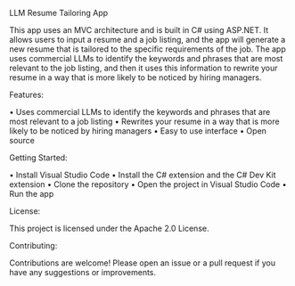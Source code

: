 LLM Resume Tailoring App

This app uses an MVC architecture and is built in C# using ASP.NET. It allows users to input a resume and a job listing, and the app will generate a new resume that is tailored to the specific requirements of the job. The app uses commercial LLMs to identify the keywords and phrases that are most relevant to the job listing, and then it uses this information to rewrite your resume in a way that is more likely to be noticed by hiring managers.


Features:

• Uses commercial LLMs to identify the keywords and phrases that are most relevant to a job listing
• Rewrites your resume in a way that is more likely to be noticed by hiring managers
• Easy to use interface
• Open source


Getting Started:

• Install Visual Studio Code
• Install the C# extension and the C# Dev Kit extension
• Clone the repository
• Open the project in Visual Studio Code
• Run the app


License:

This project is licensed under the Apache 2.0 License.


Contributing:

Contributions are welcome! Please open an issue or a pull request if you have any suggestions or improvements.
